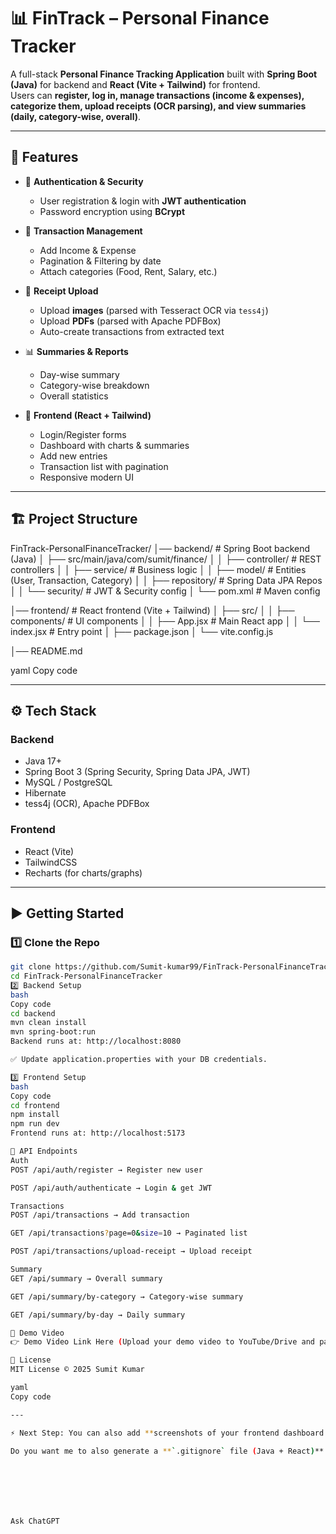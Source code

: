 # 📊 FinTrack – Personal Finance Tracker

A full-stack **Personal Finance Tracking Application** built with **Spring Boot (Java)** for backend and **React (Vite + Tailwind)** for frontend.  
Users can **register, log in, manage transactions (income & expenses), categorize them, upload receipts (OCR parsing), and view summaries (daily, category-wise, overall)**.

---

## 🚀 Features
- 🔑 **Authentication & Security**
  - User registration & login with **JWT authentication**
  - Password encryption using **BCrypt**

- 💸 **Transaction Management**
  - Add Income & Expense
  - Pagination & Filtering by date
  - Attach categories (Food, Rent, Salary, etc.)

- 📂 **Receipt Upload**
  - Upload **images** (parsed with Tesseract OCR via `tess4j`)
  - Upload **PDFs** (parsed with Apache PDFBox)
  - Auto-create transactions from extracted text

- 📊 **Summaries & Reports**
  - Day-wise summary
  - Category-wise breakdown
  - Overall statistics

- 🎨 **Frontend (React + Tailwind)**
  - Login/Register forms
  - Dashboard with charts & summaries
  - Add new entries
  - Transaction list with pagination
  - Responsive modern UI

---

## 🏗️ Project Structure
FinTrack-PersonalFinanceTracker/
│── backend/ # Spring Boot backend (Java)
│ ├── src/main/java/com/sumit/finance/
│ │ ├── controller/ # REST controllers
│ │ ├── service/ # Business logic
│ │ ├── model/ # Entities (User, Transaction, Category)
│ │ ├── repository/ # Spring Data JPA Repos
│ │ └── security/ # JWT & Security config
│ └── pom.xml # Maven config

│── frontend/ # React frontend (Vite + Tailwind)
│ ├── src/
│ │ ├── components/ # UI components
│ │ ├── App.jsx # Main React app
│ │ └── index.jsx # Entry point
│ ├── package.json
│ └── vite.config.js

│── README.md

yaml
Copy code

---

## ⚙️ Tech Stack
### Backend
- Java 17+
- Spring Boot 3 (Spring Security, Spring Data JPA, JWT)
- MySQL / PostgreSQL
- Hibernate
- tess4j (OCR), Apache PDFBox

### Frontend
- React (Vite)
- TailwindCSS
- Recharts (for charts/graphs)

---

## ▶️ Getting Started

### 1️⃣ Clone the Repo
```bash
git clone https://github.com/Sumit-kumar99/FinTrack-PersonalFinanceTracker.git
cd FinTrack-PersonalFinanceTracker
2️⃣ Backend Setup
bash
Copy code
cd backend
mvn clean install
mvn spring-boot:run
Backend runs at: http://localhost:8080

✅ Update application.properties with your DB credentials.

3️⃣ Frontend Setup
bash
Copy code
cd frontend
npm install
npm run dev
Frontend runs at: http://localhost:5173

🔑 API Endpoints
Auth
POST /api/auth/register → Register new user

POST /api/auth/authenticate → Login & get JWT

Transactions
POST /api/transactions → Add transaction

GET /api/transactions?page=0&size=10 → Paginated list

POST /api/transactions/upload-receipt → Upload receipt

Summary
GET /api/summary → Overall summary

GET /api/summary/by-category → Category-wise summary

GET /api/summary/by-day → Daily summary

🎥 Demo Video
👉 Demo Video Link Here (Upload your demo video to YouTube/Drive and paste the link)

📜 License
MIT License © 2025 Sumit Kumar

yaml
Copy code

---

⚡ Next Step: You can also add **screenshots of your frontend dashboard & APIs** in the README for more impact.  

Do you want me to also generate a **`.gitignore` file (Java + React)** so your `node_modules/` and `target/` don’t go to GitHub?







Ask ChatGPT
